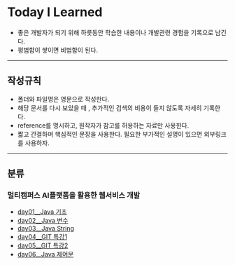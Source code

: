 # Today I Learned

- 좋은 개발자가 되기 위해 하룻동안 학습한 내용이나 개발관련 경험을 기록으로 남긴다.
- 평범함이 쌓이면 비범함이 된다.

---

## 작성규칙

- 폴더와 파일명은 영문으로 작성한다.
- 해당 문서를 다시 보았을 때 , 추가적인 검색의 비용이 들지 않도록 자세히 기록한다.
- reference를 명시하고, 원작자가 참고를 허용하는 자료만 사용한다.
- 짧고 간결하며 핵심적인 문장을 사용한다. 필요한 부가적인 설명이 있으면 외부링크를 사용하자.

---

## 분류

### 멀티캠퍼스 AI플랫폼을 활용한 웹서비스 개발

- [day01\_\_Java 기초](https://github.com/kansg92/TIL/blob/master/multi%20campus%2014th/day01__Java.md)
- [day02\_\_Java 변수](https://github.com/kansg92/TIL/blob/master/multi%20campus%2014th/day02__java%20variable.md)
- [day03\_\_Java String](https://github.com/kansg92/TIL/blob/master/multi%20campus%2014th/day03__Java%20String%20%26%20system.md)
- [day04\_\_GIT 특강1](https://github.com/kansg92/TIL/blob/master/multi%20campus%2014th/day04__GIT.md)
- [day05\_\_GIT 특강2](https://github.com/kansg92/TIL/blob/master/multi%20campus%2014th/day05__GIT2.md)
- [day06\_\_Java 제어문](https://github.com/kansg92/TIL/blob/master/multi%20campus%2014th/day06__%20Control%20Statement.md)
